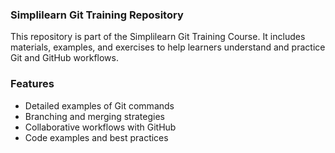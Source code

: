 ### Simplilearn Git Training Repository
This repository is part of the Simplilearn Git Training Course. It includes materials, examples, and exercises to help learners understand and practice Git and GitHub workflows.

### Features
- Detailed examples of Git commands
- Branching and merging strategies
- Collaborative workflows with GitHub
- Code examples and best practices
